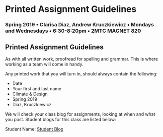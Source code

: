 # Printed Assignment Guidelines

### Spring 2019 • Clarisa Diaz, Andrew Kruczkiewicz • Mondays and Wednesdays • 6:30-8:20pm • 2MTC MAGNET 820

## Printed Assignment Guidelines

As with all written work, proofread for spelling and grammar. This is where working as a team will come in handy.

Any printed work that you will turn in, should always contain the following:

* Date
* Your first and last name
* Climate & Design
* Spring 2019
* Diaz, Kruczkiewicz



We will check your class blog for assignments, looking at when and what you post. Student blogs for this class are listed below:


Student Name: <a href="">Student Blog</a>